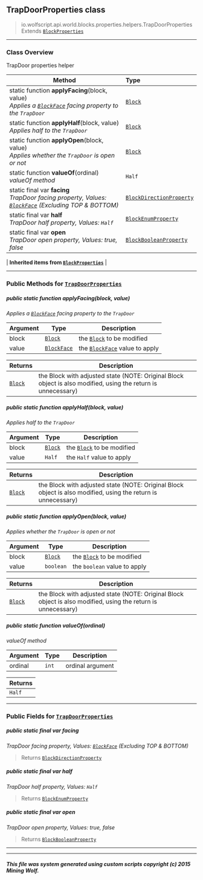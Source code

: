 ## TrapDoorProperties __class__

>io.wolfscript.api.world.blocks.properties.helpers.TrapDoorProperties
>Extends [`BlockProperties`](BlockProperties.md)

---

### Class Overview

TrapDoor properties helper

Method | Type   
--- | :--- 
static function __applyFacing__(block, value) <br> _Applies a [`BlockFace`](../../BlockFace.md) facing property to the `TrapDoor`_ | [`Block`](../../Block.md)
static function __applyHalf__(block, value) <br> _Applies half to the `TrapDoor`_ | [`Block`](../../Block.md)
static function __applyOpen__(block, value) <br> _Applies whether the `TrapDoor` is open or not_ | [`Block`](../../Block.md)
static function __valueOf__(ordinal) <br> _valueOf method_ | `Half`
static final var __facing__ <br> _TrapDoor facing property, Values: [`BlockFace`](../../BlockFace.md) (Excluding TOP & BOTTOM)_ | [`BlockDirectionProperty`](../BlockDirectionProperty.md)
static final var __half__ <br> _TrapDoor half property, Values: `Half`_ | [`BlockEnumProperty`](../BlockEnumProperty.md)
static final var __open__ <br> _TrapDoor open property, Values: true, false_ | [`BlockBooleanProperty`](../BlockBooleanProperty.md)
 |
__Inherited items from [`BlockProperties`](BlockProperties.md)__ |





---


### Public Methods for [`TrapDoorProperties`](TrapDoorProperties.md)

##### <a id='applyfacing'></a>public static function __applyFacing__(block, value)

_Applies a [`BlockFace`](../../BlockFace.md) facing property to the `TrapDoor`_

Argument | Type | Description  
--- | --- | --- 
block | [`Block`](../../Block.md) | the [`Block`](../../Block.md) to be modified
value | [`BlockFace`](../../BlockFace.md) | the [`BlockFace`](../../BlockFace.md) value to apply

Returns | Description
--- | --- 
[`Block`](../../Block.md) | the Block with adjusted state (NOTE: Original Block object is also modified, using the return is unnecessary)


##### <a id='applyhalf'></a>public static function __applyHalf__(block, value)

_Applies half to the `TrapDoor`_

Argument | Type | Description  
--- | --- | --- 
block | [`Block`](../../Block.md) | the [`Block`](../../Block.md) to be modified
value | `Half` | the `Half` value to apply

Returns | Description
--- | --- 
[`Block`](../../Block.md) | the Block with adjusted state (NOTE: Original Block object is also modified, using the return is unnecessary)


##### <a id='applyopen'></a>public static function __applyOpen__(block, value)

_Applies whether the `TrapDoor` is open or not_

Argument | Type | Description  
--- | --- | --- 
block | [`Block`](../../Block.md) | the [`Block`](../../Block.md) to be modified
value | `boolean` | the `boolean` value to apply

Returns | Description
--- | --- 
[`Block`](../../Block.md) | the Block with adjusted state (NOTE: Original Block object is also modified, using the return is unnecessary)


##### <a id='valueof'></a>public static function __valueOf__(ordinal)

_valueOf method_

Argument | Type | Description  
--- | --- | --- 
ordinal | `int` | ordinal argument

Returns | 
--- | 
`Half` |


---

### Public Fields for [`TrapDoorProperties`](TrapDoorProperties.md)

##### <a id='facing'></a>public static final var __facing__

_TrapDoor facing property, Values: [`BlockFace`](../../BlockFace.md) (Excluding TOP & BOTTOM)_

>Returns
>  [`BlockDirectionProperty`](../BlockDirectionProperty.md)

##### <a id='half'></a>public static final var __half__

_TrapDoor half property, Values: `Half`_

>Returns
>  [`BlockEnumProperty`](../BlockEnumProperty.md)

##### <a id='open'></a>public static final var __open__

_TrapDoor open property, Values: true, false_

>Returns
>  [`BlockBooleanProperty`](../BlockBooleanProperty.md)

---


---


##### This file was system generated using custom scripts copyright (c) 2015 Mining Wolf.
	


